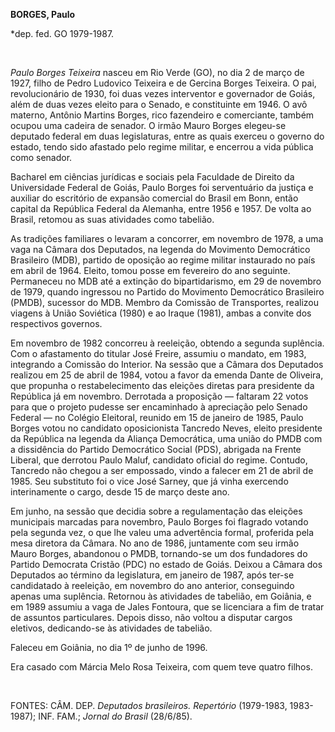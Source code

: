 **BORGES, Paulo**

\*dep. fed. GO 1979-1987.

 

*Paulo Borges Teixeira* nasceu em Rio Verde (GO), no dia 2 de março de
1927, filho de Pedro Ludovico Teixeira e de Gercina Borges Teixeira. O
pai, revolucionário de 1930, foi duas vezes interventor e governador de
Goiás, além de duas vezes eleito para o Senado, e constituinte em 1946.
O avô materno, Antônio Martins Borges, rico fazendeiro e comerciante,
também ocupou uma cadeira de senador. O irmão Mauro Borges elegeu-se
deputado federal em duas legislaturas, entre as quais exerceu o governo
do estado, tendo sido afastado pelo regime militar, e encerrou a vida
pública como senador.

Bacharel em ciências jurídicas e sociais pela Faculdade de Direito da
Universidade Federal de Goiás, Paulo Borges foi serventuário da justiça
e auxiliar do escritório de expansão comercial do Brasil em Bonn, então
capital da República Federal da Alemanha, entre 1956 e 1957. De volta ao
Brasil, retomou as suas atividades como tabelião.

As tradições familiares o levaram a concorrer, em novembro de 1978, a
uma vaga na Câmara dos Deputados, na legenda do Movimento Democrático
Brasileiro (MDB), partido de oposição ao regime militar instaurado no
país em abril de 1964. Eleito, tomou posse em fevereiro do ano seguinte.
Permaneceu no MDB até a extinção do bipartidarismo, em 29 de novembro de
1979, quando ingressou no Partido do Movimento Democrático Brasileiro
(PMDB), sucessor do MDB. Membro da Comissão de Transportes, realizou
viagens à União Soviética (1980) e ao Iraque (1981), ambas a convite dos
respectivos governos.

Em novembro de 1982 concorreu à reeleição, obtendo a segunda suplência.
Com o afastamento do titular José Freire, assumiu o mandato, em 1983,
integrando a Comissão do Interior. Na sessão que a Câmara dos Deputados
realizou em 25 de abril de 1984, votou a favor da emenda Dante de
Oliveira, que propunha o restabelecimento das eleições diretas para
presidente da República já em novembro. Derrotada a proposição —
faltaram 22 votos para que o projeto pudesse ser encaminhado à
apreciação pelo Senado Federal — no Colégio Eleitoral, reunido em 15 de
janeiro de 1985, Paulo Borges votou no candidato oposicionista Tancredo
Neves, eleito presidente da República na legenda da Aliança Democrática,
uma união do PMDB com a dissidência do Partido Democrático Social (PDS),
abrigada na Frente Liberal, que derrotou Paulo Maluf, candidato oficial
do regime. Contudo, Tancredo não chegou a ser empossado, vindo a falecer
em 21 de abril de 1985. Seu substituto foi o vice José Sarney, que já
vinha exercendo interinamente o cargo, desde 15 de março deste ano.

Em junho, na sessão que decidia sobre a regulamentação das eleições
municipais marcadas para novembro, Paulo Borges foi flagrado votando
pela segunda vez, o que lhe valeu uma advertência formal, proferida pela
mesa diretora da Câmara. No ano de 1986, juntamente com seu irmão Mauro
Borges, abandonou o PMDB, tornando-se um dos fundadores do Partido
Democrata Cristão (PDC) no estado de Goiás. Deixou a Câmara dos
Deputados ao término da legislatura, em janeiro de 1987, após ter-se
candidatado à reeleição, em novembro do ano anterior, conseguindo apenas
uma suplência. Retornou às atividades de tabelião, em Goiânia, e em 1989
assumiu a vaga de Jales Fontoura, que se licenciara a fim de tratar de
assuntos particulares. Depois disso, não voltou a disputar cargos
eletivos, dedicando-se às atividades de tabelião.

Faleceu em Goiânia, no dia 1º de junho de 1996.

Era casado com Márcia Melo Rosa Teixeira, com quem teve quatro filhos.

 

FONTES: CÂM. DEP. *Deputados brasileiros. Repertório* (1979-1983,
1983-1987); INF. FAM.; *Jornal do Brasil* (28/6/85).

 

